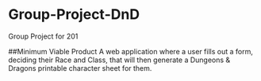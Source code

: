 # Group-Project-DnD
Group Project for 201

##Minimum Viable Product
 A web application where a user fills out a form, deciding their Race and Class, that will then generate a Dungeons & Dragons printable character sheet for them.
